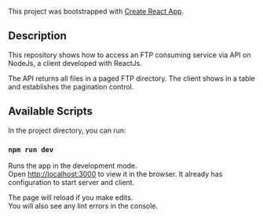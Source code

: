This project was bootstrapped with [Create React App](https://github.com/facebook/create-react-app).

## Description
This repository shows how to access an FTP consuming service via API on NodeJs, a client developed with ReactJs.

The API returns all files in a paged FTP directory.
The client shows in a table and establishes the pagination control.

## Available Scripts

In the project directory, you can run:

### `npm run dev`

Runs the app in the development mode.<br />
Open [http://localhost:3000](http://localhost:3000) to view it in the browser.
It already has configuration to start server and client.

The page will reload if you make edits.<br />
You will also see any lint errors in the console.


